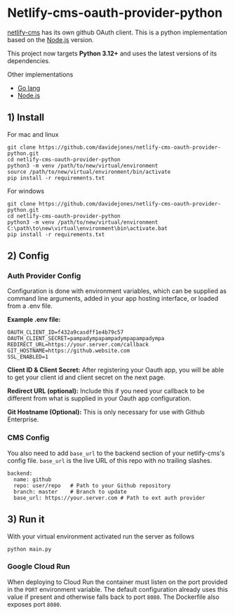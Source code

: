 # Netlify-cms-oauth-provider-python

[netlify-cms](https://www.netlifycms.org/) has its own github OAuth client. This is a python implementation based on the [Node.js](https://github.com/vencax/netlify-cms-github-oauth-provider) version.

This project now targets **Python 3.12+** and uses the latest versions of its dependencies.

Other implementations
- [Go lang](https://github.com/igk1972/netlify-cms-oauth-provider-go)
- [Node.js](https://github.com/vencax/netlify-cms-github-oauth-provider)

## 1) Install

For mac and linux
```
git clone https://github.com/davidejones/netlify-cms-oauth-provider-python.git
cd netlify-cms-oauth-provider-python
python3 -m venv /path/to/new/virtual/environment
source /path/to/new/virtual/environment/bin/activate
pip install -r requirements.txt
```

For windows
```
git clone https://github.com/davidejones/netlify-cms-oauth-provider-python.git
cd netlify-cms-oauth-provider-python
python3 -m venv /path/to/new/virtual/environment
C:\path\to\new\virtual\environment\bin\activate.bat
pip install -r requirements.txt
```

## 2) Config

### Auth Provider Config

Configuration is done with environment variables, which can be supplied as command line arguments, added in your app hosting interface, or loaded from a .env file.

**Example .env file:**

```
OAUTH_CLIENT_ID=f432a9casdff1e4b79c57
OAUTH_CLIENT_SECRET=pampadympapampadympapampadympa
REDIRECT_URL=https://your.server.com/callback
GIT_HOSTNAME=https://github.website.com
SSL_ENABLED=1
```

**Client ID & Client Secret:**
After registering your Oauth app, you will be able to get your client id and client secret on the next page.

**Redirect URL (optional):**
Include this if you  need your callback to be different from what is supplied in your Oauth app configuration.

**Git Hostname (Optional):**
This is only necessary for use with Github Enterprise.

### CMS Config
You also need to add `base_url` to the backend section of your netlify-cms's config file. `base_url` is the live URL of this repo with no trailing slashes.

```
backend:
  name: github
  repo: user/repo   # Path to your Github repository
  branch: master    # Branch to update
  base_url: https://your.server.com # Path to ext auth provider
```

## 3) Run it
With your virtual environment activated run the server as follows

`python main.py`

### Google Cloud Run
When deploying to Cloud Run the container must listen on the port provided in
the `PORT` environment variable. The default configuration already uses this
value if present and otherwise falls back to port `8080`. The Dockerfile also
exposes port `8080`.
